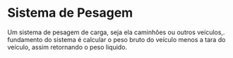 # Sistema de Pesagem
 Um sistema de pesagem de carga, seja ela caminhões ou outros veículos,. fundamento do sistema é calcular o peso bruto do veículo menos a tara do veículo, assim retornando o peso liquido.
